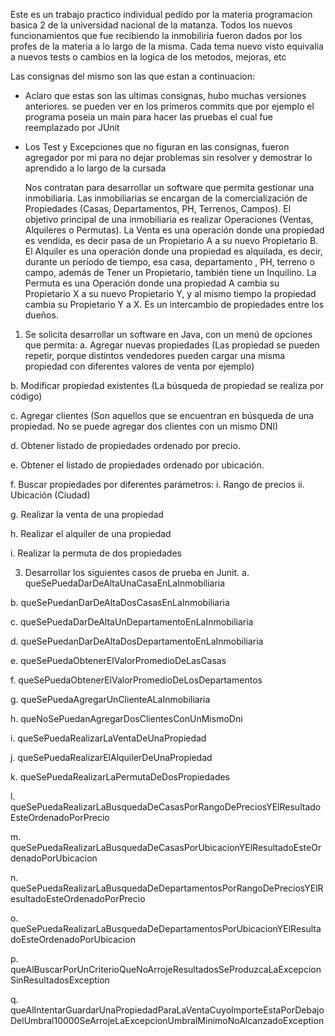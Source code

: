Este es un trabajo practico individual pedido por la materia programacion basica 2 de la universidad nacional de la matanza.
Todos los nuevos funcionamientos que fue recibiendo la inmobiliria fueron dados por los profes de la materia a lo largo de la misma. Cada tema nuevo visto equivalia a nuevos tests o cambios en la logica de los metodos, mejoras, etc

Las consignas del mismo son las que estan a continuacion: 
* Aclaro que estas son las ultimas consignas, hubo muchas versiones anteriores. se pueden ver en los primeros commits que por ejemplo el programa poseia un main para hacer las pruebas el cual fue reemplazado por JUnit
* Los Test y Excepciones que no figuran en las consignas, fueron agregador por mi para no dejar problemas sin resolver y demostrar lo aprendido a lo largo de la cursada




  Nos contratan para desarrollar un software que permita gestionar una inmobiliaria.
Las inmobiliarias se encargan de la comercialización de Propiedades (Casas, Departamentos, PH, Terrenos, Campos).
El objetivo principal de una inmobiliaria es realizar Operaciones (Ventas, Alquileres o Permutas).
La Venta es una operación donde una propiedad es vendida, es decir pasa de un Propietario A a su nuevo Propietario B.
El Alquiler es una operación donde una propiedad es alquilada, es decir, durante un período de tiempo, esa casa, departamento , PH, terreno o campo, además de Tener un Propietario, también tiene un Inquilino.
La Permuta es una Operación donde una propiedad A cambia su Propietario X a su nuevo Propietario Y, y al mismo tiempo la propiedad cambia su Propietario Y a X. Es un intercambio de propiedades entre los dueños.

1.	Se solicita desarrollar un software en Java, con un menú de opciones que permita:
a.	Agregar nuevas propiedades (Las propiedad se pueden repetir, porque distintos vendedores pueden cargar una misma propiedad con diferentes valores de venta por ejemplo)

b.	 Modificar propiedad existentes (La búsqueda de propiedad se realiza por código)

c.	Agregar clientes (Son aquellos que se encuentran en búsqueda de una propiedad. No se puede agregar dos clientes con un mismo DNI)

d.	Obtener listado de propiedades ordenado por precio.

e.	Obtener el listado de propiedades ordenado por ubicación.

f.	Buscar propiedades por diferentes parámetros:
i.	Rango de precios
ii.	Ubicación (Ciudad)

g.	Realizar la venta de una propiedad

h.	Realizar el alquiler de una propiedad

i.	Realizar la permuta de dos propiedades

3.	Desarrollar los siguientes casos de prueba en Junit.
a.	queSePuedaDarDeAltaUnaCasaEnLaInmobiliaria

b.	queSePuedanDarDeAltaDosCasasEnLaInmobiliaria

c.	queSePuedaDarDeAltaUnDepartamentoEnLaInmobiliaria

d.	queSePuedanDarDeAltaDosDepartamentoEnLaInmobiliaria

e.	queSePuedaObtenerElValorPromedioDeLasCasas

f.	queSePuedaObtenerElValorPromedioDeLosDepartamentos

g.	queSePuedaAgregarUnClienteALaInmobiliaria

h.	queNoSePuedanAgregarDosClientesConUnMismoDni

i.	queSePuedaRealizarLaVentaDeUnaPropiedad

j.	queSePuedaRealizarElAlquilerDeUnaPropiedad

k.	queSePuedaRealizarLaPermutaDeDosPropiedades

l.	queSePuedaRealizarLaBusquedaDeCasasPorRangoDePreciosYElResultadoEsteOrdenadoPorPrecio

m.	queSePuedaRealizarLaBusquedaDeCasasPorUbicacionYElResultadoEsteOrdenadoPorUbicacion

n.	queSePuedaRealizarLaBusquedaDeDepartamentosPorRangoDePreciosYElResultadoEsteOrdenadoPorPrecio

o.	queSePuedaRealizarLaBusquedaDeDepartamentosPorUbicacionYElResultadoEsteOrdenadoPorUbicacion

p.	queAlBuscarPorUnCriterioQueNoArrojeResultadosSeProduzcaLaExcepcionSinResultadosException

q.	queAlIntentarGuardarUnaPropiedadParaLaVentaCuyoImporteEstaPorDebajoDelUmbral10000SeArrojeLaExcepcionUmbralMinimoNoAlcanzadoException

